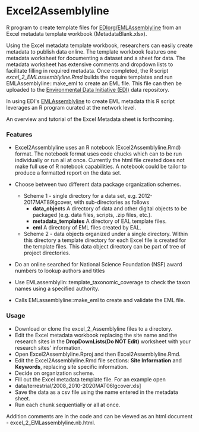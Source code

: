 # Excel2Assemblyline

R program to create template files for [EDIorg/EMLAssemblyline](https://github.com/EDIorg/EMLAssemblyline) from an Excel metadata template workbook (MetadataBlank.xlsx).

Using the Excel metadata template workbook, researchers can easily create metadata to publish data online.  The template workbook features one metadata worksheet for documenting a dataset and a sheet for data.  The metadata worksheet has extensive comments and dropdown lists to facilitate filling in required metadata.  Once completed, the R script *excel_2_EMLassemblyline.Rmd* builds the require templates and run EMLAssemblyline::make_eml to create an EML file. This file can then be uploaded to the [Environmental Data Initiative (EDI)](https://environmentaldatainitiative.org/edi/) data repository.

In using EDI's  [EMLAssemblyline](https://github.com/EDIorg/EMLAssemblyline) to create EML metadata this R script leverages an R program curated at the network level.

An overview and tutorial of the Excel Metadata sheet is forthcoming.



### Features

- Excel2Assemblyline uses an R notebook (Excel2Assemblyline.Rmd) format.  The notebook format uses code chucks which can to be run individually or run all at once. Currently the html file created does not make full use of R notebook capabilities. A notebook could be tailor to produce a formatted report on the data set.

- Choose between two different data package organization schemes.  

  - Scheme 1 - single directory for a data set, e.g. 2012-2017MAT89lgcover, with sub-directories as follows
    - **data_object**s A directory of data and other digital objects to be packaged (e.g. data files, scripts, .zip files, etc.).
    - **metadata_templates** A directory of EAL template files.
    - **eml** A directory of EML files created by EAL.
  - Scheme 2 - data objects organized under a single directory. Within this directory a template directory for each Excel file is created for the template files. This data object directory can be part of tree of project directories.

- Do an online searched for National Science Foundation (NSF) award numbers to lookup authors and titles

- Use EMLassemblylin::template_taxonomic_coverage to check the taxon names using a specified authority.

- Calls EMLassemblyline::make_eml to create and validate the EML file.

  

### Usage

- Download or clone the excel_2_Assemblyline files to a directory. 
- Edit the Excel metadata workbook replacing the site name and the research sites in the **DropDownLists(Do NOT Edit)** worksheet with your research sites' information.
- Open Excel2Assemblyline.Rproj and then Excel2Assemblyline.Rmd.
- Edit the Excel2Assemblyline.Rmd file sections: **Site Information** and **Keywords**, replacing site specific information.
- Decide on organization scheme.
- Fill out the Excel metadata template file. For an example open 
- data/terrestrial/2008_2010-2020MAT06lgcover.xls]
- Save the data as a csv file using the name entered in the metadata sheet.
- Run each chunk sequentially or all at once.

Addition comments are in the code and can be viewed as an html document - excel_2_EMLassemblyline.nb.html.

